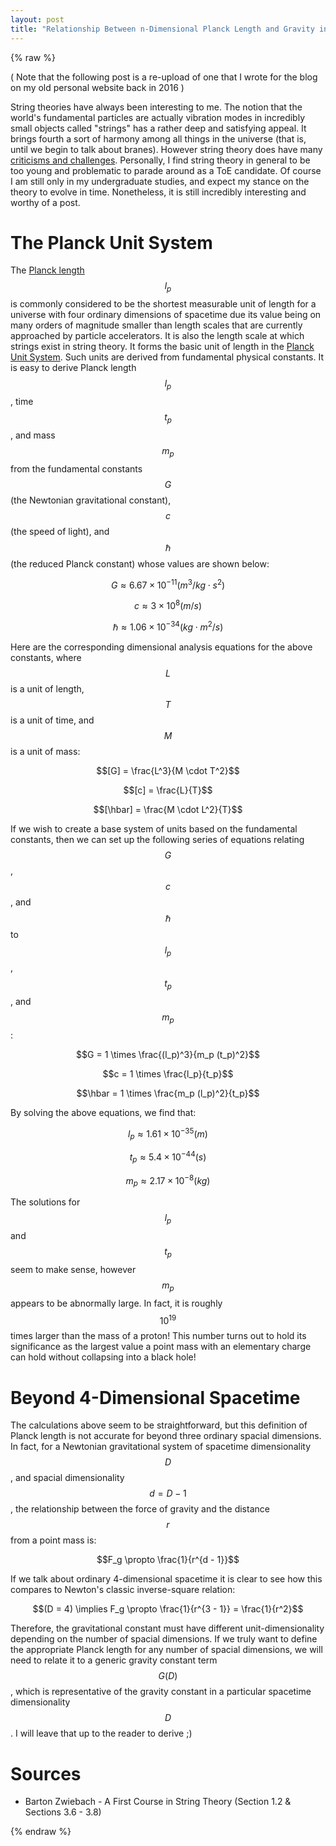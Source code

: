 ```yaml
---
layout: post
title: "Relationship Between n-Dimensional Planck Length and Gravity in String Theory"
---
```


{% raw %}

( Note that the following post is a re-upload of one that I wrote for the blog on my old personal website back in 2016 )

String theories have always been interesting to me. The notion that the world's fundamental particles are actually vibration modes in incredibly small objects called "strings" has a rather deep and satisfying appeal. It brings fourth a sort of harmony among all things in the universe (that is, until we begin to talk about branes). However string theory does have many [criticisms and challenges](https://en.wikipedia.org/wiki/String_theory#Criticism). Personally, I find string theory in general to be too young and problematic to parade around as a ToE candidate. Of course I am still only in my undergraduate studies, and expect my stance on the theory to evolve in time. Nonetheless, it is still incredibly interesting and worthy of a post.

# The Planck Unit System

The [Planck length](https://en.wikipedia.org/wiki/Planck_length) $$l_p$$ is commonly considered to be the shortest measurable unit of length for a universe with four ordinary dimensions of spacetime due its value being on many orders of magnitude smaller than length scales that are currently approached by particle accelerators. It is also the length scale at which strings exist in string theory. It forms the basic unit of length in the [Planck Unit System](https://en.wikipedia.org/wiki/Planck_units). Such units are derived from fundamental physical constants. It is easy to derive Planck length $$l_p$$, time $$t_p$$, and mass $$m_p$$ from the fundamental constants $$G$$ (the Newtonian gravitational constant), $$c$$ (the speed of light), and $$\hbar$$ (the reduced Planck constant) whose values are shown below:

$$G \approx 6.67 \times 10^{−11}    (m^3 / kg \cdot s^2)$$

$$c \approx 3 \times 10^8    (m/s)$$

$$\hbar \approx 1.06 \times 10^{−34}    (kg \cdot m^2 / s)$$

Here are the corresponding dimensional analysis equations for the above constants, where $$L$$ is a unit of length, $$T$$ is a unit of time, and $$M$$ is a unit of mass:

$$[G] = \frac{L^3}{M \cdot T^2}$$

$$[c] = \frac{L}{T}$$

$$[\hbar] = \frac{M \cdot L^2}{T}$$

If we wish to create a base system of units based on the fundamental constants, then we can set up the following series of equations relating $$G$$, $$c$$, and $$\hbar$$ to $$l_p$$, $$t_p$$, and $$m_p$$:

$$G = 1 \times \frac{(l_p)^3}{m_p (t_p)^2}$$

$$c = 1 \times \frac{l_p}{t_p}$$

$$\hbar = 1 \times \frac{m_p (l_p)^2}{t_p}$$

By solving the above equations, we find that:

$$l_p \approx 1.61 \times 10^{−35}    (m)$$

$$t_p \approx 5.4 \times 10^{-44}    (s)$$

$$m_p \approx 2.17 \times 10^{-8}    (kg)$$

The solutions for $$l_p$$ and $$t_p$$ seem to make sense, however $$m_p$$ appears to be abnormally large. In fact, it is roughly $$10^19$$ times larger than the mass of a proton! This number turns out to hold its significance as the largest value a point mass with an elementary charge can hold without collapsing into a black hole!

# Beyond 4-Dimensional Spacetime

The calculations above seem to be straightforward, but this definition of Planck length is not accurate for beyond three ordinary spacial dimensions. In fact, for a Newtonian gravitational system of spacetime dimensionality $$D$$, and spacial dimensionality $$d = D − 1$$, the relationship between the force of gravity and the distance $$r$$ from a point mass is:

$$F_g \propto \frac{1}{r^{d - 1}}$$

If we talk about ordinary 4-dimensional spacetime it is clear to see how this compares to Newton's classic inverse-square relation:

$$(D = 4) \implies F_g \propto \frac{1}{r^{3 - 1}} = \frac{1}{r^2}$$

Therefore, the gravitational constant must have different unit-dimensionality depending on the number of spacial dimensions. If we truly want to define the appropriate Planck length for any number of spacial dimensions, we will need to relate it to a generic gravity constant term $$G(D)$$, which is representative of the gravity constant in a particular spacetime dimensionality $$D$$. I will leave that up to the reader to derive ;)

# Sources

* Barton Zwiebach - A First Course in String Theory (Section 1.2 & Sections 3.6 - 3.8)

{% endraw %}
